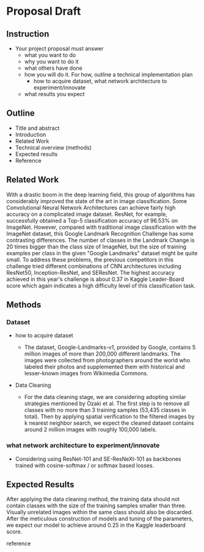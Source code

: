 # Proposal Draft
## Instruction 
- Your project proposal must answer 
  - what you want to do
  - why you want to do it
  - what others have done
  - how you will do it. For how, outline a technical implementation plan 
    - how to acquire dataset, what network architecture to experiment/innovate
  - what results you expect

## Outline
- Title and abstract
- Introduction
- Related Work
- Technical overview (methods)
- Expected results
- Reference



## Related Work
With a drastic boom in the deep learning field, this group of algorithms has considerably improved the state of the art in image classification. Some Convolutional Neural Network Architectures can achieve fairly high accuracy on a complicated image dataset. ResNet, for example, successfully obtained a Top-5 classification accuracy of 96.53% on ImageNet. However, compared with traditional image classification with the ImageNet dataset, this Google Landmark Recognition Challenge has some contrasting differences. The number of classes in the Landmark Change is 20 times bigger than the class size of ImageNet, but the size of training examples per class in the given "Google Landmarks" dataset might be quite small. To address these problems, the previous competitors in this challenge tried different combinations of CNN architectures including ResNet50, Inception-ResNet, and SEResNet. The highest accuracy achieved in this year's challenge is about 0.37 in Kaggle Leader-Board score which again indicates a high difficulty level of this classification task. 

## Methods
### Dataset

- how to acquire dataset
	- The dataset, Google-Landmarks-v1, provided by Google, contains 5 million images of more than 200,000 different landmarks. The images were collected from photographers around the world who labeled their photos and supplemented them with historical and lesser-known images from Wikimedia Commons. 

- Data Cleaning
	- For the data cleaning stage, we are considering adopting similar strategies mentioned by Ozaki et al. The first step is to remove all classes with no more than 3 training samples (53,435 classes in total). Then by applying spatial verification to the filtered images by k nearest neighbor search, we expect the cleaned dataset contains around 2 million images with roughly 100,000 labels. 


### what network architecture to experiment/innovate
- Considering using ResNet-101 and SE-ResNeXt-101 as backbones trained with cosine-softmax / or softmax based losses.



## Expected Results
After applying the data cleaning method, the training data should not contain classes with the size of the training samples smaller than three. Visually unrelated images within the same class should also be discarded. After the meticulous construction of models and tuning of the parameters, we expect our model to achieve around 0.25 in the Kaggle leaderboard score.  

reference


